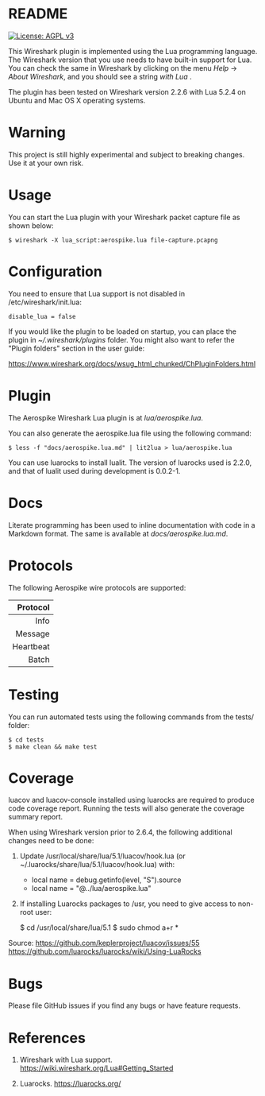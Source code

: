 README
======

[![License: AGPL v3](https://img.shields.io/badge/License-AGPL%20v3-blue.svg)](https://www.gnu.org/licenses/agpl-3.0)

This Wireshark plugin is implemented using the Lua
programming language. The Wireshark version that you use needs to have
built-in support for Lua. You can check the same in Wireshark by
clicking on the menu *Help* -> *About Wireshark*, and you should see a
string *with Lua <version>*.

The plugin has been tested on Wireshark version 2.2.6 with Lua 5.2.4
on Ubuntu and Mac OS X operating systems.

Warning
=======

This project is still highly experimental and subject to breaking
changes. Use it at your own risk.

Usage
=====

You can start the Lua plugin with your Wireshark packet capture file
as shown below:

    $ wireshark -X lua_script:aerospike.lua file-capture.pcapng

Configuration
=============

You need to ensure that Lua support is not disabled in
/etc/wireshark/init.lua:

    disable_lua = false

If you would like the plugin to be loaded on startup, you can place
the plugin in *~/.wireshark/plugins* folder. You might also want to
refer the "Plugin folders" section in the user guide:

  https://www.wireshark.org/docs/wsug_html_chunked/ChPluginFolders.html

Plugin
======

The Aerospike Wireshark Lua plugin is at *lua/aerospike.lua*.

You can also generate the aerospike.lua file using the following command:

    $ less -f "docs/aerospike.lua.md" | lit2lua > lua/aerospike.lua

You can use luarocks to install lualit. The version of luarocks used
is 2.2.0, and that of lualit used during development is 0.0.2-1.

Docs
====

Literate programming has been used to inline documentation with code
in a Markdown format. The same is available at *docs/aerospike.lua.md*.

Protocols
=========

The following Aerospike wire protocols are supported:

| Protocol  | 
|----------:|
| Info      |
| Message   |
| Heartbeat |
| Batch     |

Testing
=======

You can run automated tests using the following commands from the
tests/ folder:

    $ cd tests
    $ make clean && make test

Coverage
========

luacov and luacov-console installed using luarocks are required to
produce code coverage report. Running the tests will also generate the
coverage summary report.

When using Wireshark version prior to 2.6.4, the following additional
changes need to be done:

1. Update /usr/local/share/lua/5.1/luacov/hook.lua (or
   ~/.luarocks/share/lua/5.1/luacov/hook.lua) with:

    - local name = debug.getinfo(level, "S").source
    + local name = "@../lua/aerospike.lua"

2. If installing Luarocks packages to /usr, you need to give access to non-root user:

    $ cd /usr/local/share/lua/5.1
    $ sudo chmod a+r *

Source: https://github.com/keplerproject/luacov/issues/55
        https://github.com/luarocks/luarocks/wiki/Using-LuaRocks

Bugs
====

Please file GitHub issues if you find any bugs or have feature requests.

References
==========

1. Wireshark with Lua support. https://wiki.wireshark.org/Lua#Getting_Started

2. Luarocks. https://luarocks.org/
